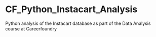 # CF_Python_Instacart_Analysis
Python analysis of the Instacart database as part of the Data Analysis course at Careerfoundry

